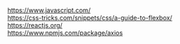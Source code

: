 https://www.javascript.com/ <br/>
https://css-tricks.com/snippets/css/a-guide-to-flexbox/ <br/>
https://reactjs.org/ <br/>
https://www.npmjs.com/package/axios
